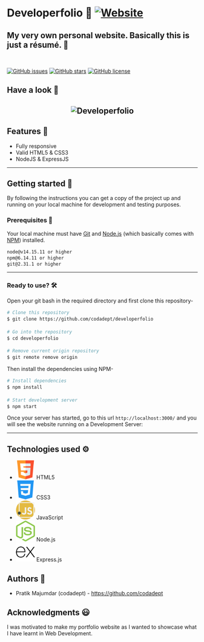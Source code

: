 # Developerfolio 🤩 [![Website](https://img.shields.io/website?down_message=offline&style=for-the-badge&up_message=online&url=https%3A%2F%2Fcodadept.herokuapp.com)](https://codadept.herokuapp.com)

## My very own personal website. Basically this is just a résumé. 🤠

<br>

[![GitHub issues](https://img.shields.io/github/issues/codadept/developerfolio?style=for-the-badge)](https://github.com/codadept/developerfolio/issues)
[![GitHub stars](https://img.shields.io/github/stars/codadept/developerfolio?style=for-the-badge)](https://github.com/codadept/developerfolio/stargazers)
[![GitHub license](https://img.shields.io/github/license/IhorHudkov/homepage?style=for-the-badge)](https://github.com/codadept/developerfolio/blob/master/LICENSE)

## Have a look 🧐

<h2 align="center">
    <img src="https://github.com/codadept/developerfolio/blob/master/public/gifs/codadept.gif" alt="Developerfolio" width="600px" />
    <br>
</h2>

## Features 🎊
- Fully responsive
- Valid HTML5 & CSS3
- NodeJS & ExpressJS

---

## Getting started 🎉

By following the instructions you can get a copy of the project up and running on your local machine for development and testing purposes.

### Prerequisites 📄

Your local machine must have [Git](https://git-scm.com) and [Node.js](https://nodejs.org/en/download/) (which basically comes with [NPM](http://npmjs.com)) installed.


```
node@v14.15.11 or higher
npm@6.14.11 or higher
git@2.31.1 or higher
```

---

### Ready to use? 🛠

Open your git bash in the required directory and first clone this repository-

```bash
# Clone this repository
$ git clone https://github.com/codadept/developerfolio

# Go into the repository
$ cd developerfolio

# Remove current origin repository
$ git remote remove origin
```

Then install the dependencies using NPM-

```bash
# Install dependencies
$ npm install

# Start development server
$ npm start
```

Once your server has started, go to this url `http://localhost:3000/` and you will see the website running on a Development Server:

---

## Technologies used ⚙

- <img src="https://github.com/codadept/developerfolio/blob/master/public/img/icons/html.svg" alt="html" width="50px"> HTML5
- <img src="https://github.com/codadept/developerfolio/blob/master/public/img/icons/css.svg" alt="css" width="50px"> CSS3
- <img src="https://github.com/codadept/developerfolio/blob/master/public/img/icons/javascript.svg" alt="js" width="50px"> JavaScript
- <img src="https://github.com/codadept/developerfolio/blob/master/public/img/icons/nodejs.svg" alt="nodejs" width="50px"> Node.js
- <img src="https://github.com/codadept/developerfolio/blob/master/public/img/icons/expressjs.svg" alt="expressjs" width="50px"> Express.js

## Authors 👨

- Pratik Majumdar (codadept) - https://github.com/codadept

## Acknowledgments 😃

I was motivated to make my portfolio website as I wanted to showcase what I have learnt in Web Development.